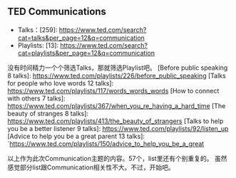 ## TED Communications

+ Talks：[259]: https://www.ted.com/search?cat=talks&per_page=12&q=communication
+ Playlists: [13]: https://www.ted.com/search?cat=playlists&per_page=12&q=communication

没有时间精力一个个筛选Talks，那就筛选Playlist吧。
[Before public speaking 8 talks]: https://www.ted.com/playlists/226/before_public_speaking
[Talks for people who love words 12 talks]: https://www.ted.com/playlists/117/words_words_words
[How to connect with others 7 talks]: https://www.ted.com/playlists/367/when_you_re_having_a_hard_time
[The beauty of stranges 8 talks]: https://www.ted.com/playlists/413/the_beauty_of_strangers
[Talks to help you be a better listener 9 talks]: https://www.ted.com/playlists/92/listen_up
[Advice to help you be a great parent 13 talks]: `https://www.ted.com/playlists/150/advice_to_help_you_be_a_great

以上作为此次Communication主题的内容。57个，list里还有个别重复的。
虽然感觉部分list跟Communication相关性不大。不过，开始吧。
